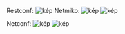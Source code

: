 Restconf:
![kép](https://github.com/user-attachments/assets/3c8e420f-6026-4b75-8657-58f93e5bb039)
Netmiko:
![kép](https://github.com/user-attachments/assets/ca77aad0-6331-41cf-8c55-c9e664f76c8e)
![kép](https://github.com/user-attachments/assets/4e762e14-b7d4-4266-954b-7f9bebb942bc)

Netconf:
![kép](https://github.com/user-attachments/assets/6ecc02cc-9934-4ad3-a017-6ebe07cf9837)
![kép](https://github.com/user-attachments/assets/2d5e9907-1de1-4898-be46-66ad88d6ce0b)
